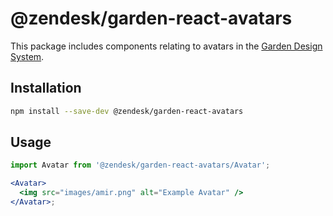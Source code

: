 # @zendesk/garden-react-avatars

This package includes components relating to avatars in the
[Garden Design System](http://zendeskgarden.github.io/).

## Installation

```sh
npm install --save-dev @zendesk/garden-react-avatars
```

## Usage

```jsx static
import Avatar from '@zendesk/garden-react-avatars/Avatar';

<Avatar>
  <img src="images/amir.png" alt="Example Avatar" />
</Avatar>;
```
